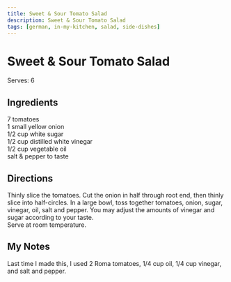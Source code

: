 ```yaml
---
title: Sweet & Sour Tomato Salad
description: Sweet & Sour Tomato Salad
tags: [german, in-my-kitchen, salad, side-dishes]
---
```


# Sweet & Sour Tomato Salad
Serves: 6

## Ingredients
7 tomatoes  
1 small yellow onion  
1/2 cup white sugar  
1/2 cup distilled white vinegar  
1/2 cup vegetable oil  
salt & pepper to taste

## Directions
Thinly slice the tomatoes. Cut the onion in half through root end, then thinly slice into half-circles. In a large bowl, toss together tomatoes, onion, sugar, vinegar, oil, salt and pepper. You may adjust the amounts of vinegar and sugar according to your taste.  
Serve at room temperature.

## My Notes
Last time I made this, I used 2 Roma tomatoes, 1/4 cup oil, 1/4 cup vinegar, and salt and pepper.
